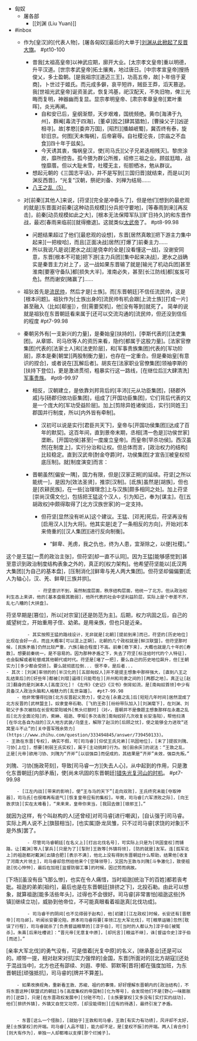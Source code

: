 - 匈奴
    - 屠各部
        - [[刘渊 (Liu Yuan)]]
- #inbox
    - 作为[皇汉]的[代表人物]，[屠各匈奴][最后的大单于][刘渊](((Im7Ev7DQ-)))[从此掀起了反晋大旗](https://www.zhihu.com/question/30274248/answer/47429099)。 #pt10-100
        - 昔我[太祖高皇帝]以神武应期，廓开大业。[太宗孝文皇帝]重以明德，升平汉道。[世宗孝武皇帝]拓土攘夷，地过唐日。[中宗孝宣皇帝]搜扬俊乂，多士盈朝。[是我祖宗][道迈三王]，功高五帝，故[卜年倍于夏商]，卜世过于姬氏。而元成多僻，哀平短祚，贼臣王莽，滔天篡逆。我[世祖光武皇帝]诞资圣武，恢复鸿基，祀汉配天，不失旧物，俾三光晦而复明，神器幽而复显。显宗孝明皇帝、[肃宗孝章皇帝][累叶重晖]，炎光再阐。
            - 自和安已后，皇纲渐颓，天步艰难，国统频绝。黄巾[海沸于九州]，群阉[毒流于四海]，[董卓]因之[肆其猖勃]，[曹操父子][凶逆相寻]。故[孝愍][委弃万国]，[昭烈][播越岷蜀]，冀否终有泰，旋轸旧京。何图[天未悔祸]，后帝窘辱。自社稷沦丧，[宗庙之不血食][四十年于兹矣]。
            - 今天诱其衷，悔祸皇汉，使[司马氏][父子兄弟迭相残灭]。黎庶涂炭，靡所控告。孤今猥为群公所推，绍修三祖之业。顾兹尪暗，战惶靡厝。但以大耻未雪，社稷无主，衔胆栖冰，勉从群议。
        - 想起元朝的《三国志平话》，并不是写到[三国归晋]就结束，而是以[刘渊反西晋]，“光复”汉朝，祭祀刘备、刘禅为结局……
        - [八王之乱（5）](https://www.bilibili.com/video/BV1sy4y1H7CA)
    - 对[前秦][其他人]来说，[苻坚][完全是冲昏头了]，但是他们[想到的最悲观的就是]东晋面对前秦[这种动员规模][分兵拒守要地]，[等春雨到来][再反击]，前秦[动员规模如此之大]，[根本无法保障军队][旷日持久]的和东晋作战，最迟[春雨来临前][就得撤退]。这就类似[太武帝](https://bbs.northdy.com/thread-934003-1-1.html)了。 #pt8-99.98
        - 问题结果超过了他们[最悲观的设想]，东晋[居然真敢][把下游主力集中起来][一把梭哈]，而且[正面决战]居然[打爆了]前秦主力……
        - 所以我说凡是说[淝水之战]是侥幸的全是[没看懂这一战]，没谢安同意，东晋[根本不可能]把下游[主力兵团][集中起来决战]，淝水之战确实是秦晋主力对上了，这一战如果东晋输了就是[输光了机动兵团]甚至淮南[要塞守备队]都[损失大半]，淮南必失，甚至[长江防线]都[岌岌可危]。然而谢安[赌赢了]……
    - 祖狄首先是[流民帅](https://bbs.northdy.com/thread-929604-1-1.html)，然后才是[士族]。而[东晋朝廷]不信任流民帅，这是[根本问题]。祖狄作为[士族出身的]流民帅有机会跟[上流士族][打成一片]甚至融入（比如[郗鉴]），但[需要契机]，他[没有等到]就死了。
简单的说就是祖狄在东晋朝廷看来属于[还可以交流沟通的]流民帅，但还没到信任的程度 #pt7-99.98
    - 秦朝另外有[一支新兴的力量]，是秦始皇[扶持的]，[李斯代表的][法吏集团]。从章邯、司马欣等人的资历来看，隐约[都属于这股力量]。[法家官僚集团]代表的[法家士人]和[法吏阶层]，和[军事贵族集团]代表的[军功阶层]，原本是秦[朝堂][两股制衡力量]，也存在一定重合。但是秦始皇[有意识的捏合]，或者说在[瓦解后者]。胡亥在[法家职业官僚集团]领袖李斯的[扶持下登位]，更是激进贯彻，粗暴实行这一路线，[在继位后][大肆清洗][军事贵族](https://www.zhihu.com/question/487287156/answer/2284710400)。 #pt8-99.97


        - 相反，汉朝建立，是依靠刘邦背后的[丰沛][元从功臣集团]，[砀郡外戚]与[砀郡归依功臣集团]，组成了[开国功臣集团]，它们背后代表的又是一个庞大的[军功受益阶层]。加上[剪除异姓诸侯]后，实行[同姓王]郡国并行制度，所以[内外皆有牵制]。


            - 汉初可以说是实行[君臣共天下]，皇帝与[开国功侯集团][达成了百年的默契]。这百年间，直到景帝末期，丞相[清一色是][功侯世家]垄断。[开国功侯]甚至[一度废立皇帝]。而皇帝[罕杀功侯]。西汉虽然[在制度上]，实行分治和让权。但总体而言，[政治权力的结构]比较稳定。直到汉武帝[酎金夺爵]时，功侯集团[才宣告][被皇权彻底压制]。就[制度演变]而言：
        - 晋朝虽然[偏安一隅]，国力有限，但是[汉家正朔]的延续。苻坚[之所以能统一]，是因为[效法圣贤]，推崇[汉制]。[氐族]虽然是[胡族]，但也是[农耕民族]，在一些[治理理念]上与汉族[颇多相同之处]。加上苻坚[崇尚汉儒文化]，包括把王猛这个汉人，引为知己，奉为[谋主]，在[五胡政权]中颇得取得了[北方汉族世家]的一定支持。


            - 但苻坚[显然没有听从]这个建议。王猛、[邓羌]死后，苻坚再没有[启用汉人][为大将]。他其实是[走了一条相反的方向]，开始对[本来倚重的][汉人集团][进行反向制衡]。


                - “鲜卑、羌虏，我之仇也，终为人患，宜渐除之，以便[社稷]。”

这个是王猛[一贯的政治主张]，但苻坚[却一直不认同]。因为王猛[能够感觉到]甚至意识到政治制度结构表象之外的，真正的[权力架构]。他希望苻坚能以[氐汉两大集团][为自己的基本盘]，[压制消化][鲜卑与羌人两大集团]。但苻坚却偏偏要[氐人为轴心]，汉、羌、鲜卑[三族并拱]。


                - 苻坚意识不到，虽然制度层面，秩序结构层面，他统一了北方。但从政治权利生态上来讲，他的[基本盘极其脆弱]，他所代表的社会中坚利益阶层，实际上是个参差不齐，乱七八糟的[大拼盘]。

苻坚早期是[篡位]，所以[对宗室][还是防范为主]。后期，权力巩固之后，自己的威望树立，开始重用子侄、幼弟。是用亲族，但也只是近亲。


            - 其实按照王猛的路线设计，无非就是[北朝][提前到来]而已，苻坚的[历史地位]比现在会好一点，而且大概率[可以混上正朔]。北朝的几个政权就是[鲜汉联盟]。但苻坚那时候，[民族矛盾]仍然比较严重，六族[融合程度]不高。前秦[稳下来]，大概也就是几十年的[寿数]。想要前秦统一，是不容易的。因为那种矛盾之下，失去了苻坚[标注给时代的个人特征]，也会裂解或者轮替成其他朝代或时代。苻坚是[堵了一把]，要么自己的历史地位飙升，但[王朝实力][多少都会受损]。要么就彻底拉倒... 很不幸，是后者...
    - 其次：[刘渊]率领的的[半汉化的][五部匈奴人]并不是提主想象中那样强大，[直到八王之乱结束后]的[好些年]都被[刘琨]逼得[只能苟在][并州和司隶之间的][两郡之地]。真正让[赵汉]翻身的是刘渊本人[高度汉化]！《左传》《史记》《汉书》倒背如流，是[南匈奴首领]中少有具备汉人政治头脑和人格魅力的[乱世枭雄]。 #pt7-99.98
        - 他非常懂得拉拢[北方反晋起义势力]，使之在[永嘉之乱]后[短短几年时间]居然混成了北方反晋的[武林盟主]。奴隶皇帝石勒、[飞豹王弥][纷纷带队加入][刘渊麾下]，在刘渊、刘聪父子多次被挡在长安和荥阳城外[焦头烂额时]（对✓，晋朝并不是像题主想象那样在永嘉之乱后[北方全面沦陷]的，索綝、祖逖、李矩[多次击败]南匈奴好几次收复长安洛阳），帮他扫清[在华北各自为战的]汉人地方武装/乌堡主，解除了赵汉的[后顾之忧]，使之能够全力进攻“还窝里斗不止”的[关中晋军残余势力](https://www.zhihu.com/question/333494845/answer/739450133)。
    - 王敦在东晋[专权]，确实不假，可[司马睿][仰仗王氏兄弟][巩固地位]，[末了]提拔刘隗、刁协[上位]，想要[削弱王氏实权]，属于[主动挑衅]行为。按[田余庆]的说法：“王敦之乱，正是[元帝]欲用刁协、刘隗为“齐斧”[以驭强臣]而促成的，其结果是“齐斧”未效，强臣先叛。”

刘隗、刁协[施政苛刻]，导致[司马睿一方][失去人心]，从中起到的作用，只是激化东晋朝廷[内部矛盾]，使[尚未巩固的东晋朝廷][错失光复河山的时机](https://www.zhihu.com/question/356207278/answer/2338382362)。 #pt7-99.98


        - [江左内战][带来的影响]，使“王与马的天下”[走向双败]，王氏终究未能[夺取神器]，司马氏[也很难再有底气][恢复皇帝应有的集权]。毕竟，司马睿[六军溃败之际]，[向王敦求饶][实在太难看]，“来来来，皇帝你来当，[我回去做][琅邪王]。”

就因为这样，有个叫赵构的人[还曾经]对司马睿[进行嘲讽]，[自认强于]司马睿。实际上两人说不上[旗鼓相当]，[也实属]卧龙凤雏，只不过司马睿[求饶的对象][不是外族]罢了。


            - 尽管司马睿朝廷[在名义上][打出北伐名号]，可实际上只是为[巩固皇权]而铺路，让[戴渊]等人[掌兵][只是为了][掣肘]王敦等[外镇将领]，[防的就是]友军。连[孤军北上]的祖逖都对戴渊[出镇合肥][表示不满]，他北上没有得到东晋朝廷什么帮助，结果他[收复了河南大片领土]，司马睿却忽然给他来个[空降领导]，又因为王敦与刘隗[斗争激化]，致使祖逖[忧心忡忡]，最后在加班[监督防御工事]的时候，因过劳而病故。

[下场][虽没有岳飞那么惨]，也实在令人痛惜，当时祖逖[统治下的百姓]都若丧考妣。祖逖的弟弟[祖约]，最后也是在东晋朝廷[排挤之下]，北投石勒。由此可以想象，就算祖逖[能多活些年头]，过得也不会很好。司马睿[非常害怕]祖逖这些[外镇][继续立功]，威胁到他帝位，不可能真眼看着祖逖真[北伐功成]。


            - 司马睿干的阴间[也不见得弱于赵构]，他[初建][江左政权]时候，长安还有[晋愍帝][司马邺]。听闻长安要沦陷，原本司马睿将要[率领江左大军北伐]，可[粮草运输]忽然[耽误了行程]，司马睿就杀了[负责督运粮草的][淳于伯]，可[当时的人都认为]淳于伯[被冤杀]。朱熹[后来吐槽说]：“晋元帝[无意复中原]，[却托言][粮运不继]，诛[督运令史]淳于伯[而还]。”

[亲率大军北伐]的勇气没有，可是借着[光复中原]的名义，[继承基业]还是可以的。顺带一提，相对赵宋对抗[实力强悍的]金国，东晋[所面对的][北方胡寇][还处于混战当中]，北方也还有邵续、刘遐、李矩、郭默等[晋将]都在强度加班，为东晋朝廷[顽强抵抗]，司马睿的[牌并不算差]。


        - 如果改换视角，重新看王敦、苏峻、祖约的事情，好好理解东晋朝内的[政治结构]，不将东晋这种[联盟式的朝廷]与[高度集权的帝国制][化为等号]，会发现他们不是[野心一味膨胀的][逆臣]，只是[在东晋政权发展中][分赃不均]，[士族要掌权]又多没有[实打实的战功]，他们[排挤外镇]，外镇又自觉又功劳，[却没能得到][应有的待遇]，最终引发了矛盾。


        - 东晋[这么一个怪胎]，[就始于]王敦和司马睿，王敦[有实力有功绩]，风评却不太好，是[士族掌权]的开端。司马睿[人品不错]，能力却不足，是[皇权不振]的开端。两人[肯合作][则大有作为]，单独一人却都难以支撑[那个烂摊子]。
